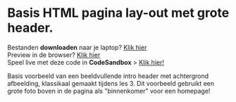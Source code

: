 # Basis HTML pagina lay-out met grote header.

Bestanden **downloaden** naar je laptop? [Klik hier](https://github.com/CMD-Groningen/basispagina-header-main-footer/archive/refs/heads/master.zip)     
Preview in de browser? [Klik hier](https://cmd-groningen.github.io/basispagina-header-main-footer)  
Speel live met deze code in **CodeSandbox** > [Klik hier!](https://codesandbox.io/s/github/CMD-Groningen/basispagina-header-main-footer) 

Basis voorbeeld van een beeldvullende intro header met achtergrond afbeelding, klassikaal gemaakt tijdens les 3. Dit voorbeeld gebruikt een grote foto boven in de pagina als "binnenkomer" voor een homepage!
